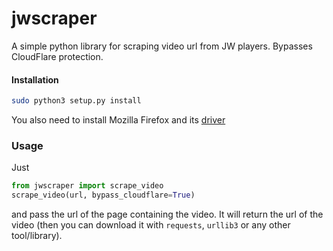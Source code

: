 # jwscraper

A simple python library for scraping video url from JW players. Bypasses CloudFlare protection.

#### Installation

```bash
sudo python3 setup.py install
```
You also need to install Mozilla Firefox and its [driver](https://github.com/mozilla/geckodriver/releases)

### Usage

Just

```python
from jwscraper import scrape_video
scrape_video(url, bypass_cloudflare=True)
```

and pass the url of the page containing the video. It will return the url of the video (then you can download it with `requests`, `urllib3` or any other tool/library).
